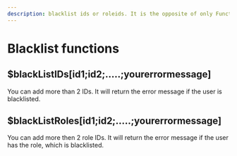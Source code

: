 ```yaml
---
description: blacklist ids or roleids. It is the opposite of only Functions
---
```


# Blacklist functions

## $blackListIDs\[id1;id2;.....;yourerrormessage\]

 You can add more than 2 IDs. It will return the error message if the user is blacklisted.

## $blackListRoles\[id1;id2;.....;yourerrormessage\]

You can add more then 2 role IDs. It will return the error message if the user has the role, which is blacklisted.

